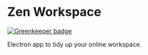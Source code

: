 # Zen Workspace

[![Greenkeeper badge](https://badges.greenkeeper.io/Thram/zen-workspace.svg)](https://greenkeeper.io/)

Electron app to tidy up your online workspace.